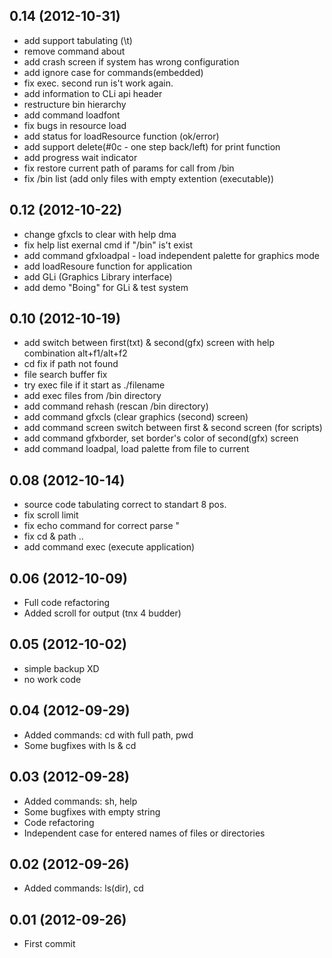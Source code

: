 ## 0.14 (2012-10-31)

 * add support tabulating (\t) 
 * remove command about
 * add crash screen if system has wrong configuration
 * add ignore case for commands(embedded)
 * fix exec. second run is't work again.
 * add information to CLi api header
 * restructure bin hierarchy
 * add command loadfont
 * fix bugs in resource load
 * add status for loadResource function (ok/error)
 * add support delete(#0c - one step back/left) for print function
 * add progress wait indicator
 * fix restore current path of params for call from /bin
 * fix /bin list (add only files with empty extention (executable))

## 0.12 (2012-10-22)

 * change gfxcls to clear with help dma
 * fix help list exernal cmd if "/bin" is't exist
 * add command gfxloadpal - load independent palette for graphics mode
 * add loadResoure function for application
 * add GLi (Graphics Library interface)
 * add demo "Boing" for GLi & test system

## 0.10 (2012-10-19)

 * add switch between first(txt) & second(gfx) screen with help combination alt+f1/alt+f2
 * cd fix if path not found
 * file search buffer fix
 * try exec file if it start as ./filename
 * add exec files from /bin directory
 * add command rehash (rescan /bin directory)
 * add command gfxcls (clear graphics (second) screen)
 * add command screen switch between first & second screen (for scripts)
 * add command gfxborder, set border's color of second(gfx) screen 
 * add command loadpal, load palette from file to current

## 0.08 (2012-10-14)

 * source code tabulating correct to standart 8 pos.
 * fix scroll limit
 * fix echo command for correct parse "
 * fix cd & path ..
 * add command exec (execute application)

## 0.06 (2012-10-09)

* Full code refactoring
* Added scroll for output (tnx 4 budder)

## 0.05 (2012-10-02)

* simple backup XD
* no work code

## 0.04 (2012-09-29)

* Added commands: cd with full path, pwd
* Some bugfixes with ls & cd

## 0.03 (2012-09-28)

* Added commands: sh, help
* Some bugfixes with empty string
* Code refactoring
* Independent case for entered names of files or directories

## 0.02 (2012-09-26)

* Added commands: ls(dir), cd

## 0.01 (2012-09-26)

* First commit